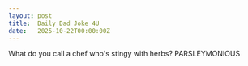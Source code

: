 ```yaml
---
layout: post
title:  Daily Dad Joke 4U
date:   2025-10-22T00:00:00Z
---
```

What do you call a chef who's stingy with herbs? PARSLEYMONIOUS
